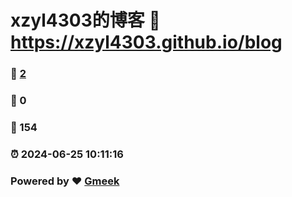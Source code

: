 # xzyl4303的博客 :link: https://xzyl4303.github.io/blog 
### :page_facing_up: [2](https://xzyl4303.github.io/blog/tag.html) 
### :speech_balloon: 0 
### :hibiscus: 154 
### :alarm_clock: 2024-06-25 10:11:16 
### Powered by :heart: [Gmeek](https://github.com/Meekdai/Gmeek)
